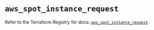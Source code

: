 # `aws_spot_instance_request`

Refer to the Terraform Registry for docs: [`aws_spot_instance_request`](https://registry.terraform.io/providers/hashicorp/aws/4.54.0/docs/resources/spot_instance_request).
